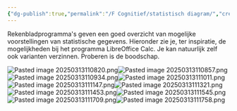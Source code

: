 ```yaml
---
{"dg-publish":true,"permalink":"/F Cognitief/statistisch diagram/","created":"2025-06-03T21:07:54.092+02:00","updated":"2025-06-03T21:07:54.776+02:00"}
---
```


Rekenbladprogramma's geven een goed overzicht van mogelijke voorstellingen van statistische gegevens. Hieronder zie je, ter inspiratie, de mogelijkheden bij het programma LibreOffice Calc. Je kan natuurlijk zelf ook varianten verzinnen. Proberen is de boodschap.

![Pasted image 20250313110820.png](/img/user/F%20Cognitief/51%20leren/Pasted%20image%2020250313110820.png)![Pasted image 20250313110857.png](/img/user/F%20Cognitief/51%20leren/Pasted%20image%2020250313110857.png)
![Pasted image 20250313110934.png](/img/user/F%20Cognitief/51%20leren/Pasted%20image%2020250313110934.png)![Pasted image 20250313111011.png](/img/user/F%20Cognitief/51%20leren/Pasted%20image%2020250313111011.png)
![Pasted image 20250313111147.png](/img/user/F%20Cognitief/51%20leren/Pasted%20image%2020250313111147.png)![Pasted image 20250313111321.png](/img/user/F%20Cognitief/51%20leren/Pasted%20image%2020250313111321.png)
![Pasted image 20250313111453.png](/img/user/F%20Cognitief/51%20leren/Pasted%20image%2020250313111453.png)![Pasted image 20250313111545.png](/img/user/F%20Cognitief/51%20leren/Pasted%20image%2020250313111545.png)![Pasted image 20250313111709.png](/img/user/F%20Cognitief/51%20leren/Pasted%20image%2020250313111709.png)![Pasted image 20250313111758.png](/img/user/F%20Cognitief/51%20leren/Pasted%20image%2020250313111758.png)